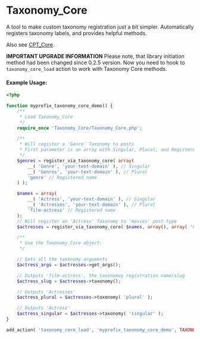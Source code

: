 Taxonomy_Core
=========

A tool to make custom taxonomy registration just a bit simpler. Automatically registers taxonomy labels, and provides helpful methods.

Also see [CPT_Core](https://github.com/jtsternberg/CPT_Core).

__IMPORTANT UPGRADE INFORMATION__
Please note, that library initiation method had been changed since 0.2.5 version. Now you need to hook to `taxonomy_core_load` action to work with Taxonomy Core methods.

#### Example Usage:
```php
<?php

function myprefix_taxonomy_core_demo() {
	/**
	 * Load Taxonomy_Core
	 */
	require_once 'Taxonomy_Core/Taxonomy_Core.php';

	/**
	 * Will register a 'Genre' Taxonomy to posts
	 * First parameter is an array with Singular, Plural, and Registered name
	 */
	$genres = register_via_taxonomy_core( array(
		__( 'Genre', 'your-text-domain' ), // Singular
		__( 'Genres', 'your-text-domain' ), // Plural
		'genre' // Registered name
	) );

	$names = array(
		__( 'Actress', 'your-text-domain' ), // Singular
		__( 'Actresses', 'your-text-domain' ), // Plural
		'film-actress' // Registered name
	);
	// Will register an 'Actress' Taxonomy to 'movies' post-type
	$actresses = register_via_taxonomy_core( $names, array(), array( 'movies' ) );

	/**
	 * Use the Taxonomy_Core object:
	 */

	// Gets all the taxonomy arguments
	$actress_args = $actresses->get_args();

	// Outputs 'film-actress', the taxonomoy registration name/slug
	$actress_slug = $actresses->taxonomy();

	// Outputs 'Actresses'
	$actress_plural = $actresses->taxonomy( 'plural' );

	// Outputs 'Actress'
	$actress_singular = $actresses->taxonomy( 'singular' );
}

add_action( 'taxonomy_core_load', 'myprefix_taxonomy_core_demo', TAXONOMY_CORE_LOADED + 1 );
